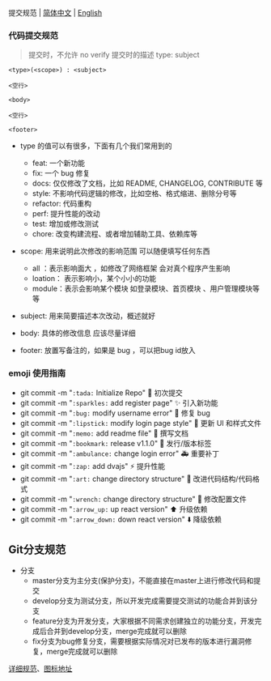 提交规范 | [简体中文](./README.zh-CN.md) | [English](./README.md) 

### 代码提交规范

> 提交时，不允许 no verify
> 提交时的描述
> type: subject

```
<type>(<scope>) : <subject>

<空行>

<body>

<空行>

<footer>
```
- type 的值可以有很多，下面有几个我们常用到的
    - feat: 一个新功能
    - fix: 一个 bug 修复
    - docs: 仅仅修改了文档，比如 README, CHANGELOG, CONTRIBUTE 等
    - style: 不影响代码逻辑的修改，比如空格、格式缩进、删除分号等
    - refactor: 代码重构
    - perf: 提升性能的改动
    - test: 增加或修改测试
    - chore: 改变构建流程、或者增加辅助工具、依赖库等
    
- scope: 用来说明此次修改的影响范围 可以随便填写任何东西
    - all ：表示影响面大 ，如修改了网络框架  会对真个程序产生影响
    - loation： 表示影响小，某个小小的功能
    - module：表示会影响某个模块 如登录模块、首页模块 、用户管理模块等等
    
- subject: 用来简要描述本次改动，概述就好
- body: 具体的修改信息 应该尽量详细
- footer: 放置写备注的，如果是 bug ，可以把bug id放入

### emoji 使用指南

- git commit -m "`:tada:` Initialize Repo" :tada: 初次提交
- git commit -m "`:sparkles:` add register page" :sparkles: 引入新功能
- git commit -m "`:bug:` modify username error" :bug: 修复 bug
- git commit -m "`:lipstick:` modify login page style" :lipstick: 更新 UI 和样式文件
- git commit -m "`:memo:` add readme file" :memo: 撰写文档
- git commit -m "`:bookmark:` release v1.1.0" :bookmark: 发行/版本标签 
- git commit -m "`:ambulance:` change login error" :ambulance: 重要补丁
- git commit -m "`:zap:` add dvajs" :zap: 提升性能
- git commit -m "`:art:` change directory structure" :art: 改进代码结构/代码格式
- git commit -m "`:wrench:` change directory structure" :wrench: 修改配置文件
- git commit -m "`:arrow_up:` up react version" :arrow_up: 升级依赖
- git commit -m "`:arrow_down:` down react version" :arrow_down: 降级依赖
    
## Git分支规范

- 分支
    - master分支为主分支(保护分支)，不能直接在master上进行修改代码和提交
    - develop分支为测试分支，所以开发完成需要提交测试的功能合并到该分支
    - feature分支为开发分支，大家根据不同需求创建独立的功能分支，开发完成后合并到develop分支，merge完成就可以删除
    - fix分支为bug修复分支，需要根据实际情况对已发布的版本进行漏洞修复，merge完成就可以删除


[详细规范](https://segmentfault.com/a/1190000016691552)、[图标地址](https://gitmoji.carloscuesta.me/)
